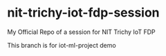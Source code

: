 # nit-trichy-iot-fdp-session
My Official Repo of a session for NIT Trichy IoT FDP

This branch is for iot-ml-project demo
